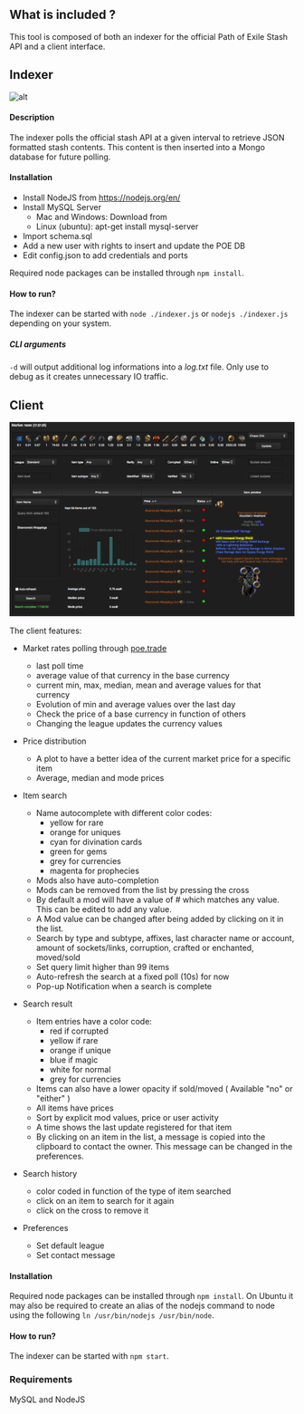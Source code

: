 ## What is included ?

This tool is composed of both an indexer for the official Path of Exile Stash API and a client interface.

## Indexer
![alt](./indexer.png)

#### Description
The indexer polls the official stash API at a given interval to retrieve JSON formatted stash contents. This content is then inserted into a Mongo database for future polling.

#### Installation
- Install NodeJS from https://nodejs.org/en/
- Install MySQL Server
    - Mac and Windows: Download from 
    - Linux (ubuntu): apt-get install mysql-server
- Import schema.sql
- Add a new user with rights to insert and update the POE DB
- Edit config.json to add credentials and ports

Required node packages can be installed through `npm install`.

#### How to run?
The indexer can be started with `node ./indexer.js` or `nodejs ./indexer.js` depending on your system.

##### CLI arguments
`-d` will output additional log informations into a _log.txt_ file. Only use to debug as it creates unnecessary IO traffic.

## Client
![alt](./client.png)

The client features:
- Market rates polling through [poe.trade](http://poe.trade)
    - last poll time
    - average value of that currency in the base currency
    - current min, max, median, mean and average values for that currency
    - Evolution of min and average values over the last day
    - Check the price of a base currency in function of others
    - Changing the league updates the currency values

- Price distribution
    - A plot to have a better idea of the current market price for a specific item
    - Average, median and mode prices

- Item search
    - Name autocomplete with different color codes: 
        - yellow for rare
        - orange for uniques
        - cyan for divination cards
        - green for gems
        - grey for currencies
        - magenta for prophecies
    - Mods also have auto-completion
    - Mods can be removed from the list by pressing the cross
    - By default a mod will have a value of # which matches any value. This can be edited to add any value.
    - A Mod value can be changed after being added by clicking on it in the list.
    - Search by type and subtype, affixes, last character name or account, amount of sockets/links, corruption, crafted or enchanted, moved/sold
    - Set query limit higher than 99 items
    - Auto-refresh the search at a fixed poll (10s) for now
    - Pop-up Notification when a search is complete

- Search result
    - Item entries have a color code:
        - red if corrupted
        - yellow if rare
        - orange if unique
        - blue if magic
        - white for normal
        - grey for currencies
    - Items can also have a lower opacity if sold/moved ( Available "no" or "either" )
    - All items have prices
    - Sort by explicit mod values, price or user activity
    - A time shows the last update registered for that item
    - By clicking on an item in the list, a message is copied into the clipboard to contact the owner. This message can be changed in the preferences.

- Search history
    - color coded in function of the type of item searched
    - click on an item to search for it again
    - click on the cross to remove it

- Preferences
    - Set default league
    - Set contact message

#### Installation
Required node packages can be installed through `npm install`. On Ubuntu it may also be required to create an alias of the nodejs command to node using the following `ln /usr/bin/nodejs /usr/bin/node`.

#### How to run?
The indexer can be started with `npm start`.

### Requirements
MySQL and NodeJS